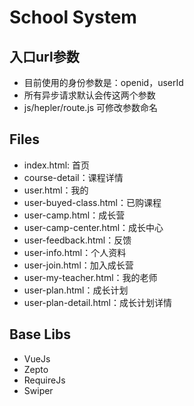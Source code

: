 # School System

## 入口url参数
- 目前使用的身份参数是：openid，userId
- 所有异步请求默认会传这两个参数
- js/hepler/route.js 可修改参数命名


## Files
- index.html: 首页
- course-detail：课程详情
- user.html：我的
- user-buyed-class.html：已购课程
- user-camp.html：成长营
- user-camp-center.html：成长中心
- user-feedback.html：反馈
- user-info.html：个人资料
- user-join.html：加入成长营
- user-my-teacher.html：我的老师
- user-plan.html：成长计划
- user-plan-detail.html：成长计划详情

## Base Libs
- VueJs
- Zepto
- RequireJs
- Swiper